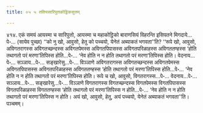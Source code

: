 ```yaml
---
title: ०५ ५ ततियसारिपुत्तकोट्ठिकसुत्तम्

---
```


४१४. एकं समयं आयस्मा च सारिपुत्तो, आयस्मा च महाकोट्ठिको बाराणसियं विहरन्ति इसिपतने मिगदाये…पे॰… (सायेव पुच्छा) ‘‘को नु खो, आवुसो, हेतु को पच्चयो, येनेतं अब्याकतं भगवता’’ति? ‘‘रूपे खो, आवुसो, अविगतरागस्स अविगतच्छन्दस्स अविगतपेमस्स अविगतपिपासस्स अविगतपरिळाहस्स अविगततण्हस्स ‘होति तथागतो परं मरणा’तिपिस्स होति…पे॰… ‘नेव होति न न होति तथागतो परं मरणा’तिपिस्स होति। वेदनाय…पे॰… सञ्ञाय…पे॰… सङ्खारेसु…पे॰… विञ्ञाणे अविगतरागस्स अविगतच्छन्दस्स अविगतपेमस्स अविगतपिपासस्स अविगतपरिळाहस्स अविगततण्हस्स ‘होति तथागतो परं मरणा’तिपिस्स होति…पे॰… ‘नेव होति न न होति तथागतो परं मरणा’तिपिस्स होति। रूपे च खो, आवुसो, विगतरागस्स…पे॰… वेदनाय…पे॰… सञ्ञाय…पे॰… सङ्खारेसु…पे॰… विञ्ञाणे विगतरागस्स विगतच्छन्दस्स विगतपेमस्स विगतपिपासस्स विगतपरिळाहस्स विगततण्हस्स ‘होति तथागतो परं मरणा’तिपिस्स न होति…पे॰… ‘नेव होति न न होति तथागतो परं मरणा’तिपिस्स न होति। अयं खो, आवुसो, हेतु, अयं पच्चयो, येनेतं अब्याकतं भगवता’’ति। पञ्चमम्।  

